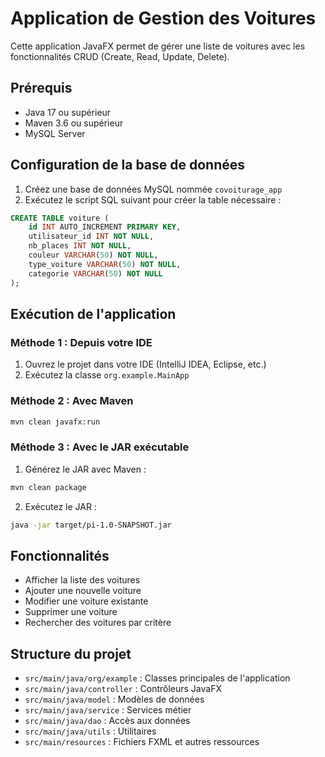 # Application de Gestion des Voitures

Cette application JavaFX permet de gérer une liste de voitures avec les fonctionnalités CRUD (Create, Read, Update, Delete).

## Prérequis

- Java 17 ou supérieur
- Maven 3.6 ou supérieur
- MySQL Server

## Configuration de la base de données

1. Créez une base de données MySQL nommée `covoiturage_app`
2. Exécutez le script SQL suivant pour créer la table nécessaire :

```sql
CREATE TABLE voiture (
    id INT AUTO_INCREMENT PRIMARY KEY,
    utilisateur_id INT NOT NULL,
    nb_places INT NOT NULL,
    couleur VARCHAR(50) NOT NULL,
    type_voiture VARCHAR(50) NOT NULL,
    categorie VARCHAR(50) NOT NULL
);
```

## Exécution de l'application

### Méthode 1 : Depuis votre IDE

1. Ouvrez le projet dans votre IDE (IntelliJ IDEA, Eclipse, etc.)
2. Exécutez la classe `org.example.MainApp`

### Méthode 2 : Avec Maven

```bash
mvn clean javafx:run
```

### Méthode 3 : Avec le JAR exécutable

1. Générez le JAR avec Maven :
```bash
mvn clean package
```

2. Exécutez le JAR :
```bash
java -jar target/pi-1.0-SNAPSHOT.jar
```

## Fonctionnalités

- Afficher la liste des voitures
- Ajouter une nouvelle voiture
- Modifier une voiture existante
- Supprimer une voiture
- Rechercher des voitures par critère

## Structure du projet

- `src/main/java/org/example` : Classes principales de l'application
- `src/main/java/controller` : Contrôleurs JavaFX
- `src/main/java/model` : Modèles de données
- `src/main/java/service` : Services métier
- `src/main/java/dao` : Accès aux données
- `src/main/java/utils` : Utilitaires
- `src/main/resources` : Fichiers FXML et autres ressources
